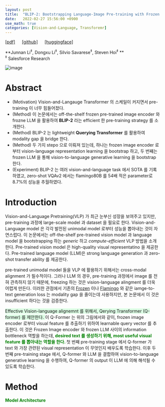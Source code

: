 ```yaml
---
layout: post
title:  "BLIP-2: Bootstrapping Language-Image Pre-training with Frozen image Encoders and Large Language Models"
date:   2022-02-27 15:56:00 +0900
use_math: true
categories: [Vision-and-Language, Transforemr]
---
```

[[pdf]](https://arxiv.org/pdf/2301.12597.pdf) &emsp;
[[github]](https://github.com/salesforce/LAVIS/tree/main/projects/blip2) &emsp;
[[huggingface]](https://huggingface.co/spaces/Salesforce/BLIP2)

**Junnan Li<sup>‡</sup>, Dongxu Li<sup>‡</sup>, Silvio Savarese<sup>‡</sup>, Steven Hoi<sup>‡</sup> **
<br><sup>‡</sup> Salesforce Research  &emsp;

![image](https://user-images.githubusercontent.com/42200027/221531078-bd8624b7-a4dc-4eaa-9856-4e6b3fcb13cb.png)

# Abstract
- (Motivation) Vision-and-Langauge Transformer 의 스케일이 커지면서 pre-training 이 너무 힘들어졌다.
- (Method) 이 논문에서는 off-the-shelf frozen pre-trained image encoder 와 frozne LLM 을 활용하여 **BLIP-2** 라는 efficient 한 pre-training strategy 를 소개한다.
- (Method) BLIP-2 는 lightweight **Querying Transformer** 를 활용하여 modality gap 을 bridge 한다.
- (Method) 두 가지 stepo 으로 이뤄져 있는데, 하나는 frozen image encoder 로 부터 vision-language representation learning 을 bootstrap 하고, 두 번쨰는 frozen LLM 을 통해 vision-to-language generative learning 을 bootstrap 한다.
- (Experiment) BLIP-2 는 여러 vision-and-language task 에서 SOTA 를 기록하였고, zero-shot VQAv2 에서는 flamingo80B 를 54배 적은 parameter로 8.7%의 성능을 추월하였다.

# Introduction
Vision-and-Language Pretraining(VLP) 가 최근 눈부신 성장을 보여주고 있지만, pre-training 과정에 large-scale model 과 dataset 을 필요로 한다.
Vision-and-Language model 은 각각 발전된 unimodal model 로부터 성능을 뽑아내는 것이 자연스럽다.
이 논문에서는 off-the-shelf pre-trained vision model 과 language model 을 bootstrapping 하는 *generic* 하고 *compute-efficient* VLP 방법을 소개한다.
Pre-trained vision model 은 high-quality visual representatino 을 제공한다.
Pre-trained language model (LLM)은 strong language generation 과 zero-shot transfer ability 를 제공한다.

pre-trained unimodal model 들을 VLP 에 활용하기 위해서는 cross-modal alignment 가 필수적이다.
그러나 LLM 의 경우, pre-training 과정에서 image 를 전혀 관측하지 않기 때문에, freezing 하는 것은 vision-language alingment 를 더욱 어렵게 만든다.
이러한 관점에서 기존의 [Frozen](https://arxiv.org/abs/2106.13884) 이나 [Flamingo](https://arxiv.org/pdf/2205.14204.pdf) 와 같은 iamge-to-text generation loss 는 modality gap 을 줄이는데 사용하지만, 본 논문에서 이 것은 insufficient 하다는 것을 검증한다.

<span style='background-color: #dcffe4'> Effective Vision-language alignemnt 를 위해서, Qerying Transformer (Q-former) 를 제안한다. </span>
이 Q-Former 는 위의 그림에서와 같이, frozen image encoder 로부터 visual feature 를 추출하기 위하여 learnable query vector 를 추출한다. 
이 것은 Frozen Image encoder 와 frozen LLM 사이의 information bottleneck 역할을 하는데,<span style='color:green;font-weight:bold'> desired text 를 생성하기 위해, most useful visual feature 를 뽑아내는 역할을 한다.
 </span>
 첫 번째 pre-training stage 에서 Q-former 가 text 와 가장 관련된 visual representation 이 무엇인지 배우도록 학습한다.
 이후 두 번째 pre-training stage 에서, Q-former 와 LLM 을 결합하여 vision-to-language generative learning 을 수행하여, Q-former 의 output 이 LLM 에 의해 해석될 수 있도록 학습한다.
 
 # Method
 <span style='color:green;font-weight:bold'> Model Architecture </span>
 <br>
 
 
